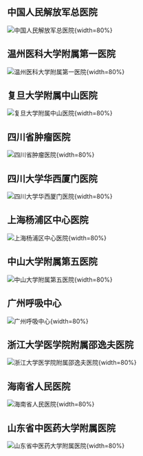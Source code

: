 ## 中国人民解放军总医院
![中国人民解放军总医院](./../../_assets/images/案例/中国人民解放军总院.jpg){width=80%}

## 温州医科大学附属第一医院
![温州医科大学附属第一医院](./../../_assets/images/案例/温州医科大学附属第一医院.jpg){width=80%}

## 复旦大学附属中山医院
![复旦大学附属中山医院](./../../_assets/images/案例/复旦大学附属中山医院.jpg){width=80%}

## 四川省肿瘤医院
![四川省肿瘤医院](./../../_assets/images/案例/四川省肿瘤医院.jpg){width=80%}

## 四川大学华西厦门医院
![四川大学华西厦门医院](./../../_assets/images/案例/四川大学华西厦门医院.jpg){width=80%}

## 上海杨浦区中心医院
![上海杨浦区中心医院](./../../_assets/images/案例/上海杨浦区中心医院.jpg){width=80%}

## 中山大学附属第五医院
![中山大学附属第五医院](./../../_assets/images/案例/中山大学附属第五医院.jpg){width=80%}

## 广州呼吸中心
![广州呼吸中心](./../../_assets/images/案例/广州呼吸中心.jpg){width=80%}

## 浙江大学医学院附属邵逸夫医院
![浙江大学医学院附属邵逸夫医院](./../../_assets/images/案例/浙江大学医学院附属邵逸夫医院.jpg){width=80%}

## 海南省人民医院
![海南省人民医院](./../../_assets/images/案例/海南省人民医院.jpg){width=80%}

## 山东省中医药大学附属医院
![山东省中医药大学附属医院](./../../_assets/images/案例/山东省中医药大学附属医院.jpg){width=80%}
